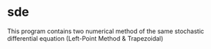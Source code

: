 # sde
This program contains two numerical method of the same stochastic differential equation (Left-Point Method & Trapezoidal)
